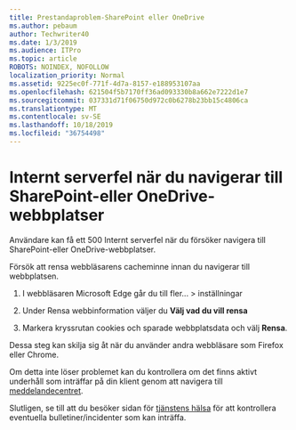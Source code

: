 ```yaml
---
title: Prestandaproblem-SharePoint eller OneDrive
ms.author: pebaum
author: Techwriter40
ms.date: 1/3/2019
ms.audience: ITPro
ms.topic: article
ROBOTS: NOINDEX, NOFOLLOW
localization_priority: Normal
ms.assetid: 9225ec0f-771f-4d7a-8157-e188953107aa
ms.openlocfilehash: 621504f5b7170ff36ad093330b8a662e7222d1e7
ms.sourcegitcommit: 037331d71f06750d972c0b6278b23bb15c4806ca
ms.translationtype: MT
ms.contentlocale: sv-SE
ms.lasthandoff: 10/18/2019
ms.locfileid: "36754498"
---
```

# <a name="internal-server-error-when-navigating-to-sharepoint-or-onedrive-sites"></a>Internt serverfel när du navigerar till SharePoint-eller OneDrive-webbplatser

Användare kan få ett 500 Internt serverfel när du försöker navigera till SharePoint-eller OneDrive-webbplatser. 

Försök att rensa webbläsarens cacheminne innan du navigerar till webbplatsen.


1. I webbläsaren Microsoft Edge går du till fler... > inställningar

2. Under Rensa webbinformation väljer du **Välj vad du vill rensa**

3. Markera kryssrutan cookies och sparade webbplatsdata och välj **Rensa**.

Dessa steg kan skilja sig åt när du använder andra webbläsare som Firefox eller Chrome.

Om detta inte löser problemet kan du kontrollera om det finns aktivt underhåll som inträffar på din klient genom att navigera till [meddelandecentret](https://portal.office.com/adminportal/home#/MessageCenter).

Slutligen, se till att du besöker sidan för [tjänstens hälsa](https://portal.office.com/adminportal/home#/servicehealth) för att kontrollera eventuella bulletiner/incidenter som kan inträffa.


